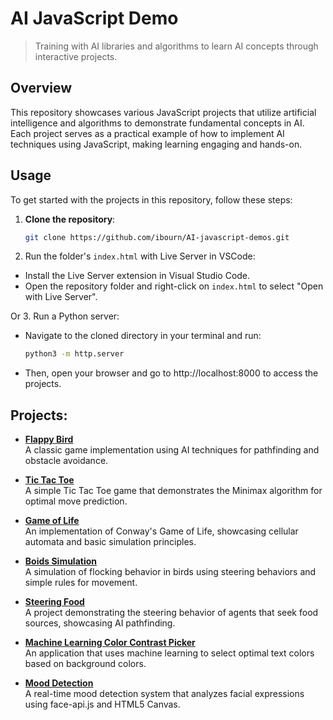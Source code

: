 # AI JavaScript Demo

> Training with AI libraries and algorithms to learn AI concepts through interactive projects.

## Overview

This repository showcases various JavaScript projects that utilize artificial intelligence and algorithms to demonstrate fundamental concepts in AI. Each project serves as a practical example of how to implement AI techniques using JavaScript, making learning engaging and hands-on.

## Usage

To get started with the projects in this repository, follow these steps:

1. **Clone the repository**:

   ```bash
   git clone https://github.com/ibourn/AI-javascript-demos.git
   ```

2. Run the folder's `index.html` with Live Server in VSCode:

- Install the Live Server extension in Visual Studio Code.
- Open the repository folder and right-click on `index.html` to select "Open with Live Server".

Or 3. Run a Python server:

- Navigate to the cloned directory in your terminal and run:

  ```bash
  python3 -m http.server
  ```

- Then, open your browser and go to http://localhost:8000 to access the projects.

## Projects:

- **[Flappy Bird](./flappy-bird/README.md)**  
  A classic game implementation using AI techniques for pathfinding and obstacle avoidance.

- **[Tic Tac Toe](./tic-tac-toe/README.md)**  
  A simple Tic Tac Toe game that demonstrates the Minimax algorithm for optimal move prediction.

- **[Game of Life](./game-of-life/README.md)**  
  An implementation of Conway's Game of Life, showcasing cellular automata and basic simulation principles.

- **[Boids Simulation](./boids-simulation/README.md)**  
  A simulation of flocking behavior in birds using steering behaviors and simple rules for movement.

- **[Steering Food](./steering-food/README.md)**  
  A project demonstrating the steering behavior of agents that seek food sources, showcasing AI pathfinding.

- **[Machine Learning Color Contrast Picker](./ml-color-contrast-picker/README.md)**  
  An application that uses machine learning to select optimal text colors based on background colors.

- **[Mood Detection](./mood-detection/README.md)**  
  A real-time mood detection system that analyzes facial expressions using face-api.js and HTML5 Canvas.
